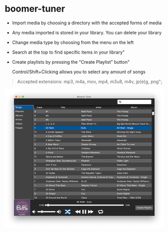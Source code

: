 # boomer-tuner

- Import media by choosing a directory with the accepted forms of media
- Any media imported is stored in your library. You can delete your library
- Change media type by choosing from the menu on the left
- Search at the top to find specific items in your library"
- Create playlists by pressing the \"Create Playlist\" button"
    
    Control/Shift+Clicking allows you to select any amount of songs

> Accepted extensions: mp3, m4a, mov, mp4, m3u8, m4v, jp(e)g, png";

![demo pic](demo-pictures/demo_pic.png)
